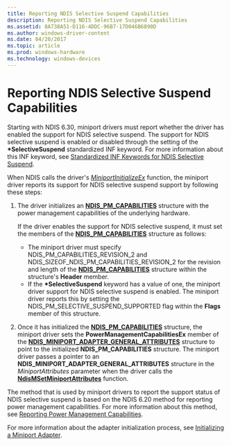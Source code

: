 ```yaml
---
title: Reporting NDIS Selective Suspend Capabilities
description: Reporting NDIS Selective Suspend Capabilities
ms.assetid: 8A738A51-D116-4DDC-96B7-17D046B6890D
ms.author: windows-driver-content
ms.date: 04/20/2017
ms.topic: article
ms.prod: windows-hardware
ms.technology: windows-devices
---
```


# Reporting NDIS Selective Suspend Capabilities


Starting with NDIS 6.30, miniport drivers must report whether the driver has enabled the support for NDIS selective suspend. The support for NDIS selective suspend is enabled or disabled through the setting of the **\*SelectiveSuspend** standardized INF keyword. For more information about this INF keyword, see [Standardized INF Keywords for NDIS Selective Suspend](standardized-inf-keywords-for-ndis-selective-suspend.md).

When NDIS calls the driver's [*MiniportInitializeEx*](https://msdn.microsoft.com/library/windows/hardware/ff559389) function, the miniport driver reports its support for NDIS selective suspend support by following these steps:

1.  The driver initializes an [**NDIS\_PM\_CAPABILITIES**](https://msdn.microsoft.com/library/windows/hardware/ff566748) structure with the power management capabilities of the underlying hardware.

    If the driver enables the support for NDIS selective suspend, it must set the members of the [**NDIS\_PM\_CAPABILITIES**](https://msdn.microsoft.com/library/windows/hardware/ff566748) structure as follows:

    -   The miniport driver must specify NDIS\_PM\_CAPABILITIES\_REVISION\_2 and NDIS\_SIZEOF\_NDIS\_PM\_CAPABILITIES\_REVISION\_2 for the revision and length of the [**NDIS\_PM\_CAPABILITIES**](https://msdn.microsoft.com/library/windows/hardware/ff566748) structure within the structure's **Header** member.
    -   If the **\*SelectiveSuspend** keyword has a value of one, the miniport driver support for NDIS selective suspend is enabled. The miniport driver reports this by setting the NDIS\_PM\_SELECTIVE\_SUSPEND\_SUPPORTED flag within the **Flags** member of this structure.

2.  Once it has initialized the [**NDIS\_PM\_CAPABILITIES**](https://msdn.microsoft.com/library/windows/hardware/ff566748) structure, the miniport driver sets the **PowerManagementCapabilitiesEx** member of the [**NDIS\_MINIPORT\_ADAPTER\_GENERAL\_ATTRIBUTES**](https://msdn.microsoft.com/library/windows/hardware/ff565923) structure to point to the initialized **NDIS\_PM\_CAPABILITIES** structure. The miniport driver passes a pointer to an **NDIS\_MINIPORT\_ADAPTER\_GENERAL\_ATTRIBUTES** structure in the *MiniportAttributes* parameter when the driver calls the [**NdisMSetMiniportAttributes**](https://msdn.microsoft.com/library/windows/hardware/ff563672) function.

The method that is used by miniport drivers to report the support status of NDIS selective suspend is based on the NDIS 6.20 method for reporting power management capabilities. For more information about this method, see [Reporting Power Management Capabilities](reporting-power-management-capabilities.md).

For more information about the adapter initialization process, see [Initializing a Miniport Adapter](initializing-a-miniport-adapter.md).

 

 





